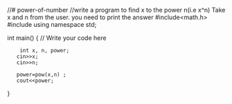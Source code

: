 //# power-of-number
//write a program to find x to the power n(i.e x^n) Take x and n from the user. you need to print the answer
#include<math.h>
#include<iostream>
using namespace std;

   int main() {
	// Write your code here
	
        int x, n, power;
       cin>>x;
       cin>>n;
       
       power=pow(x,n) ;
       cout<<power;
}
